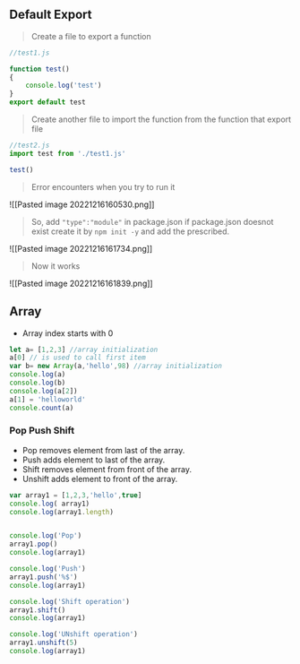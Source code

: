 
## Default Export
>Create a file to export a function
```js 
//test1.js

function test()
{
    console.log('test')
}
export default test
```

>Create another file to import the function from the function that export file
```js
//test2.js
import test from './test1.js'

test()
```

>Error encounters when you try to run it

![[Pasted image 20221216160530.png]]

>So, add `"type":"module"` in package.json if package.json doesnot exist create it by `npm init -y` and add the prescribed.

![[Pasted image 20221216161734.png]]

>Now it works

![[Pasted image 20221216161839.png]]

## Array
- Array index starts with 0
```js
let a= [1,2,3] //array initialization 
a[0] // is used to call first item
var b= new Array(a,'hello',98) //array initialization
console.log(a)
console.log(b)
console.log(a[2])
a[1] = 'helloworld'
console.count(a)
```

### Pop Push Shift 
- Pop removes element from last of the array.
- Push adds element to last of the array.
- Shift removes element from front of the array.
- Unshift adds element to front of the array.
```js
var array1 = [1,2,3,'hello',true]
console.log( array1)
console.log(array1.length)


console.log('Pop')
array1.pop()
console.log(array1)

console.log('Push')
array1.push('%$')
console.log(array1)

console.log('Shift operation')
array1.shift()
console.log(array1)

console.log('UNshift operation')
array1.unshift(5)
console.log(array1)
```